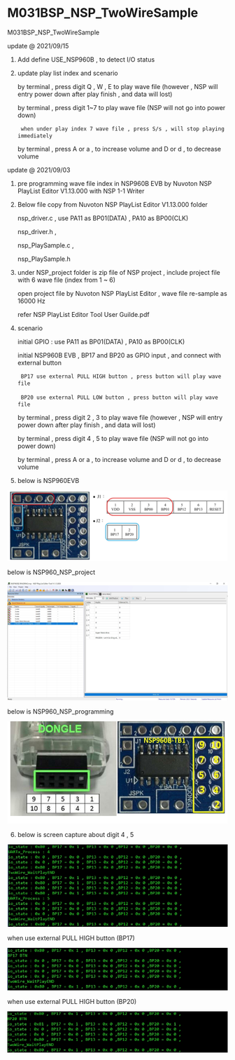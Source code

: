# M031BSP_NSP_TwoWireSample
 M031BSP_NSP_TwoWireSample

update @ 2021/09/15

1. Add define USE_NSP960B , to detect I/O status

2. update play list index and scenario

	by terminal , press digit Q , W , E to play wave file (however , NSP will entry power down after play finish , and data will lost)
	
	by terminal , press digit 1~7 to play wave file (NSP will not go into power down)

		when under play index 7 wave file , press S/s , will stop playing immediately
	
	by terminal , press A or a , to increase volume and D or d , to decrease volume


update @ 2021/09/03

1. pre programming wave file index in NSP960B EVB by Nuvoton NSP PlayList Editor V1.13.000 with NSP 1-1 Writer

2. Below file copy from Nuvoton NSP PlayList Editor V1.13.000 folder

	nsp_driver.c , use PA11 as BP01(DATA) , PA10 as BP00(CLK)
	
	nsp_driver.h  ,
	
	nsp_PlaySample.c , 
	
	nsp_PlaySample.h 

3. under NSP_project folder is zip file of NSP project , include project file with 6 wave file (index from 1 ~ 6) 

	open project file by Nuvoton NSP PlayList Editor , wave file re-sample as 16000 Hz 

	refer NSP PlayList Editor Tool User Guilde.pdf


4. scenario 

	initial GPIO : use PA11 as BP01(DATA) , PA10 as BP00(CLK) 
	
	initial NSP960B EVB , BP17 and BP20 as GPIO input , and connect with external button 
		
		BP17 use external PULL HIGH button , press button will play wave file
		
		BP20 use external PULL LOW button , press button will play wave file
	
	by terminal , press digit 2 , 3 to play wave file (however , NSP will entry power down after play finish , and data will lost)
	
	by terminal , press digit 4 , 5 to play wave file (NSP will not go into power down)
	
	by terminal , press A or a , to increase volume and D or d , to decrease volume
	

5. below is NSP960EVB

![image](https://github.com/released/M031BSP_NSP_TwoWireSample/blob/main/NSP960_EVB.jpg)


below is NSP960_NSP_project

![image](https://github.com/released/M031BSP_NSP_TwoWireSample/blob/main/NSP960_NSP_project.jpg)


below is NSP960_NSP_programming

![image](https://github.com/released/M031BSP_NSP_TwoWireSample/blob/main/NSP960_NSP_programming.jpg)


6. below is screen capture about digit 4 , 5

![image](https://github.com/released/M031BSP_NSP_TwoWireSample/blob/main/DIGIT_4_5.jpg)

when use external PULL HIGH button (BP17) 

![image](https://github.com/released/M031BSP_NSP_TwoWireSample/blob/main/BP17_IO.jpg)

when use external PULL HIGH button (BP20) 

![image](https://github.com/released/M031BSP_NSP_TwoWireSample/blob/main/BP20_IO.jpg)

